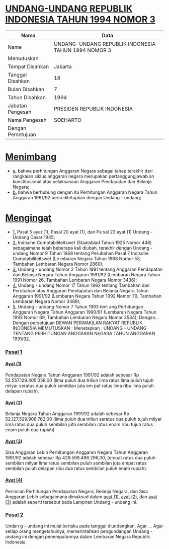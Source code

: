 # [UNDANG-UNDANG REPUBLIK INDONESIA TAHUN 1994 NOMOR 3](http://example.org/legal/document/uu/1994/3)

| Nama | Data |
| ------ | ----- |
|Name|UNDANG-UNDANG REPUBLIK INDONESIA TAHUN 1994 NOMOR 3|
|Memutuskan||
|Tempat Disahkan|Jakarta|
|Tanggal Disahkan|18|
|Bulan Disahkan|7|
|Tahun Disahkan|1994|
|Jabatan Pengesah|PRESIDEN REPUBLIK INDONESIA|
|Nama Pengesah|SOEHARTO|
|Dengan Persetujuan||
# [Menimbang](http://example.org/legal/document/uu/1994/3/menimbang)

* [a.](http://example.org/legal/document/uu/1994/3/menimbang/point/a) bahwa perhitungan Anggaran Negara sebagai tahap terakhir dari rangkaian siklus anggaran negara merupakan pertanggungjawab an konstitusional atas pelaksanaan Anggaran Pendapatan dan Belanja Negara;
* [b.](http://example.org/legal/document/uu/1994/3/menimbang/point/b) bahwa berhubung dengan itu Perhitungan Anggaran Negara Tahun Anggaran 1991/92 perlu ditetapkan dengan Undang - undang;
# [Mengingat](http://example.org/legal/document/uu/1994/3/mengingat)

* [1.](http://example.org/legal/document/uu/1994/3/mengingat/point/0001) Pasal 5 ayat (1), Pasal 20 ayat (1), dan Pa sal 23 ayat (1) Undang - Undang Dasar 1945;
* [2.](http://example.org/legal/document/uu/1994/3/mengingat/point/0002) Indische Comptabiliteitswet (Staatsblad Tahun 1925 Nomor 448) sebagaimana telah beberapa kali diubah, terakhir dengan Undang - undang Nomor 9 Tahun 1968 tentang Perubahan Pasal 7 Indische Comptabiliteitswet (Le mbaran Negara Tahun 1968 Nomor 53, Tambahan Lembaran Negara Nomor 2860);
* [3.](http://example.org/legal/document/uu/1994/3/mengingat/point/0003) Undang - undang Nomor 2 Tahun 1991 tentang Anggaran Pendapatan dan Belanja Negara Tahun Anggaran 1991/92 (Lembaran Negara Tahun 1991 Nomor 26, Tambahan Lembaran Negara Nomor 3436);
* [4.](http://example.org/legal/document/uu/1994/3/mengingat/point/0004) Undang - undang Nomor 17 Tahun 1992 tentang Tambahan dan Perubahan atas Anggaran Pendapatan dan Belanja Negara Tahun Anggaran 1991/92 (Lembaran Negara Tahun 1992 Nomor 79, Tambahan Lembaran Negara Nomor 3488);
* [5.](http://example.org/legal/document/uu/1994/3/mengingat/point/0005) Undang - undang Nomor 7 Tahun 1993 tent ang Perhitungan Anggaran Negara Tahun Anggaran 1990/91 (Lembaran Negara Tahun 1993 Nomor 69, Tambahan Lembaran Negara Nomor 3534); Dengan... Dengan persetujuan DEWAN PERWAKILAN RAKYAT REPUBLIK INDONESIA MEMUTUSKAN : Menetapkan : UNDANG - UNDANG TENTANG PERHITUNGAN ANGGARAN NEGARA TAHUN ANGGARAN 1991/92.

### [Pasal 1](http://example.org/legal/document/uu/1994/3/pasal/0001)

#### [Ayat (1)](http://example.org/legal/document/uu/1994/3/pasal/0001/version/19940718/ayat/0001)
Pendapatan Negara Tahun Anggaran 1991/92 adalah sebesar Rp 52.557.129.405.058,00 (lima puluh dua triliun lima ratus lima puluh tujuh milyar seratus dua puluh sembilan juta em pat ratus lima ribu lima puluh delapan rupiah).

#### [Ayat (2)](http://example.org/legal/document/uu/1994/3/pasal/0001/version/19940718/ayat/0002)
Belanja Negara Tahun Anggaran 1991/92 adalah sebesar Rp 52.127.529.906.762,00 (lima puluh dua triliun seratus dua puluh tujuh milyar lima ratus dua puluh sembilan juta sembilan ratus enam ribu tujuh ratus enam puluh dua rupiah)

#### [Ayat (3)](http://example.org/legal/document/uu/1994/3/pasal/0001/version/19940718/ayat/0003)
Sisa Anggaran Lebih Perhitungan Anggaran Negara Tahun Anggaran 1991/92 adalah sebesar Rp 429.599.498.296,00, (empat ratus dua puluh sembilan milyar lima ratus sembilan puluh sembilan juta empat ratus sembilan puluh delapan ribu dua ratus sembilan puluh enam rupiah).

#### [Ayat (4)](http://example.org/legal/document/uu/1994/3/pasal/0001/version/19940718/ayat/0004)
Perincian Perhitungan Pendapatan Negara, Belanja Negara, dan Sisa Anggaran Lebih sebagaimana dimaksud dalam [ayat (1)](http://example.org/legal/document/uu/1994/3/pasal/0001/version/19940718/ayat/0001), [ayat (2)](http://example.org/legal/document/uu/1994/3/pasal/0001/version/19940718/ayat/0002), dan [ayat (3)](http://example.org/legal/document/uu/1994/3/pasal/0001/version/19940718/ayat/0003) adalah seperti tersebut pada Lampiran Undang - undang ini.


### [Pasal 2](http://example.org/legal/document/uu/1994/3/pasal/0002)
Undan g - undang ini mulai berlaku pada tanggal diundangkan. Agar ... Agar setiap orang mengetahuinya, memerintahkan pengundangan Undang - undang ini dengan penempatannya dalam Lembaran Negara Republik Indonesia.
